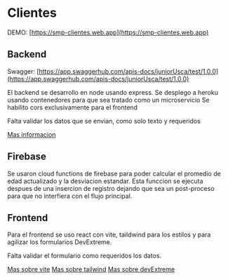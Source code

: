 # Clientes

DEMO: [https://smp-clientes.web.app](https://smp-clientes.web.app)

## Backend

Swagger: [https://app.swaggerhub.com/apis-docs/juniorUsca/test/1.0.0](https://app.swaggerhub.com/apis-docs/juniorUsca/test/1.0.0)

El backend se desarrollo en node usando express.
Se desplego a heroku usando contenedores para que sea tratado como un microservicio
Se habilito cors exclusivamente para el frontend

Falta validar los datos que se envian, como solo texto y requeridos

[Mas informacion](https://devcenter.heroku.com/categories/deploying-with-docker)

## Firebase

Se usaron cloud functions de firebase para poder calcular el promedio de edad actualizado
y la desviacion estandar.
Esta funccion se ejecuta despues de una insercion de registro dejando que sea un
post-proceso para que no interfiera con el flujo principal.

## Frontend

Para el frontend se uso react con vite, taildwind para los estilos y para agilizar los formularios DevExtreme.

Falta validar el formulario como requeridos los datos.

[Mas sobre vite](https://vitejs.dev/)
[Mas sobre tailwind](https://tailwindcss.com/)
[Mas sobre devExtreme](https://js.devexpress.com/Demos/WidgetsGallery/Demo/TextBox/Overview/React/Light)
